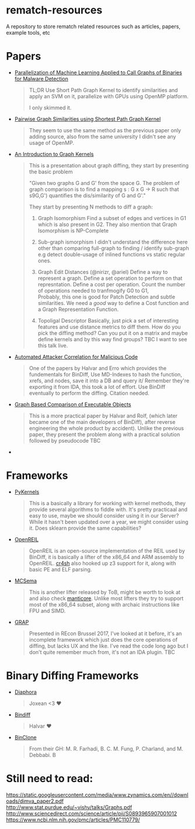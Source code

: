 # rematch-resources
A repository to store rematch related resources such as articles, papers, 
example tools, etc


# Papers

* [Parallelization of Machine Learning Applied to Call Graphs of Binaries for Malware Detection]  
  > TL;DR 
  > Use Short Path Graph Kernel to identify similarities and apply an SVM on it, parallelize with GPUs using OpenMP platform.
  > 
  > I only skimmed it. 

* [Pairwise Graph Similarities using Shortest Path Graph Kernel] 
  > They seem to use the same method as the previous paper only adding source, also from the same university
  > I didn't see any usage of OpenMP.

* [An Introduction to Graph Kernels]
  > This is a presentation about graph diffing, they start by presenting the basic problem
  >
  > "Given two graphs G and G'  from the space G. 
  > The problem of graph comparison is to find a mapping s : G x G -> R such that s9G,G') quantifies the dis/similarity of G and G'."
  > 
  > They start by presenting N methods to diff a graph:
  >  1. Graph Isomorphism 
  >  Find a subset of edges and vertices in G1 which is also present in G2. 
  > They also mention that Graph Isomorphism is NP-Complete 
  > 
  >   2. Sub-graph ismorphism
  > I didn't understand the difference here other than comparing full-graph to finding / identify sub-graph
  > e.g detect double-usage of inlined functions vs static regular ones.
  > 
  >   3. Graph Edit Distances (@nirizr, @ariel)
  > Define a way to represent a graph.
  > Define a set operation to perform on that represntation.
  > Define a cost per operation.
  >  Count the number of operations needed to tranfmogify G0 to G1,  
  > Probably, this one is good for Patch Detection and subtle similarities.
  > We need a *good* way to define a Cost function and a Graph Representation Function.
  > 
  >  4. Topoligal Descriptor 
  > Basically, just pick a set of interesting features and use distance metrics to diff them.
  > How do you pick the diffing method?
  > Can you put it on a matrix and maybe define kernels and by this way find groups? 
  > TBC
  > I want to see this talk live.

*  [Automated Attacker Correlation for Malicious Code]
   > One of the papers by Halvar and Erro which provides the fundementals for BinDiff,
   > Use MD-Indexes to hash the function, xrefs, and nodes, save it into a DB and query it/
   > Remember they're exporting it from IDA, this took a lot of effort. 
   > Use BinDiff eventually to perform the diffing.
   > Citation needed.
*  [Graph Based Comparison of Executable Objects]
   > This is a more practical paper by Halvar and Rolf, (which later became one of the main developers of BinDiff),
   > after reverse engineering the whole product by accident).
   > Unlike the previous paper, they present the problem along with a practical solution followed by pseudocode
   > TBC
*   


# Frameworks

* [PyKernels]
   > This is a basically a library for working with kernel methods, they provide several algorithms to fiddle with.
   > It's pretty practicaal and easy to use, maybe we should consider using it in our Server? 
   > While it hasn't been updated over a year, we might consider using it. 
   > Does sklearn provide the same capabilities? 
* [OpenREIL]
   > OpenREIL is an open-source implementation of the REIL used by BinDiff, it is basically a lifter
   > of the x86_64 and ARM assembly to OpenREIL. [cr4sh] also hooked up z3 support for it, along with basic
   > PE and ELF parsing. 
* [MCSema]
  > This is another lifter released by ToB, might be worth to look at and also check [manticore].
  > Unlike most lifters they try to support most of the x86_64 subset, along with archaic instructions like FPU and SIMD.
* [GRAP]
  > Presented in REcon Brussel 2017, I've looked at it before, it's an incomplete framework which just does
  > the core operations of diffing, but lacks UX and the like.
  > I've read the code long ago but I don't quite remember much from, it's not an IDA plugin. 
  > TBC
   

# Binary Diffing Frameworks

* [Diaphora]
    > Joxean <3 :heart:
* [Bindiff]
   > Halvar :heart:
* [BinClone]
   > From their GH: M. R. Farhadi, B. C. M. Fung, P. Charland, and M. Debbabi. B


[OpenREIL]: https://github.com/Cr4sh/openreil
[cr4sh]: https://twitter.com/cr4sh
[MCSema]: https://github.com/trailofbits/mcsema
[manticore]: https://github.com/trailofbits/manticore
[GRAP]: https://bitbucket.org/cybertools/grap
[Parallelization of Machine Learning Applied to Call Graphs of Binaries for Malware Detection]: [https://www.eecis.udel.edu/~wkillian/latest/resources/Parallelization.of.Machine.Learning.Applied.to.Call.Graphs.of.Binaries.for.Malware.Detection.pdf
[Pairwise Graph Similarities using Shortest Path Graph Kernel]: https://github.com/tristanvdb/pairwise-graph-similarities
[An Introduction to Graph Kernels]: https://www.ethz.ch/content/dam/ethz/special-interest/bsse/borgwardt-lab/documents/slides/CA10_GraphKernels_intro.pdf
[PyKernels]: https://github.com/gmum/pykernels
[Automated Attacker Correlation for Malicious Code]:  https://www.sto.nato.int/publications/STO%20Meeting%20Proceedings/RTO-MP-IST-091/MP-IST-091-26.pdf
[Graph Based Comparison of Executable Objects]: https://static.googleusercontent.com/media/www.zynamics.com/en//downloads/bindiffsstic05-1.pdf
[Diaphora]: https://github.com/joxeankoret/diaphora
[Bindiff]: https://www.zynamics.com/software.html
[BinClone]: https://github.com/BinSigma/BinClone


# Still need to read:
https://static.googleusercontent.com/media/www.zynamics.com/en//downloads/dimva_paper2.pdf
http://www.stat.purdue.edu/~vishy/talks/Graphs.pdf
http://www.sciencedirect.com/science/article/pii/S0893965907001012
https://www.ncbi.nlm.nih.gov/pmc/articles/PMC110779/


